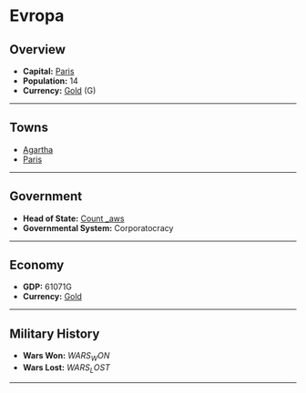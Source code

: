 # Evropa

## Overview

- **Capital:** [Paris](Paris)
- **Population:** 14
- **Currency:** [Gold](Gold) (G)

---

## Towns

- [Agartha](Agartha)
- [Paris](Paris)

---

## Government

- **Head of State:** [Count _aws](_aws)
- **Governmental System:** Corporatocracy

---

## Economy

- **GDP:** 61071G
- **Currency:** [Gold](Gold)

---

## Military History

- **Wars Won:** $WARS_WON$
- **Wars Lost:** $WARS_LOST$

---

